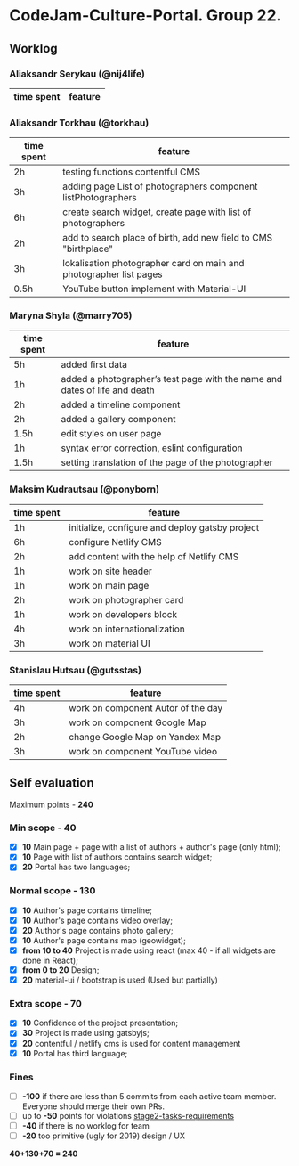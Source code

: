 # CodeJam-Culture-Portal. Group 22.

## Worklog

### Aliaksandr Serykau (@nij4life)

| time spent | feature |
| ---------- | ------- |


### Aliaksandr Torkhau (@torkhau)

| time spent | feature                                                            |
| ---------- | ------------------------------------------------------------------ |
| 2h         | testing functions contentful CMS                                   |
| 3h         | adding page List of photographers component listPhotographers      |
| 6h         | create search widget, create page with list of photographers       |
| 2h         | add to search place of birth, add new field to CMS "birthplace"    |
| 3h         | lokalisation photographer card on main and photographer list pages |
| 0.5h       | YouTube button implement with Material-UI                          |

### Maryna Shyla (@marry705)

| time spent | feature                                                                    |
| ---------- | -------------------------------------------------------------------------- |
| 5h         | added first data                                                           |
| 1h         | added a photographer’s test page with the name and dates of life and death |
| 2h         | added a timeline component                                                 |
| 2h         | added a gallery component                                                  |
| 1.5h       | edit styles on user page                                                   |
| 1h         | syntax error correction, eslint configuration                              |
| 1.5h       | setting translation of the page of the photographer                        |

### Maksim Kudrautsau (@ponyborn)

| time spent | feature                                         |
| ---------- | ----------------------------------------------- |
| 1h         | initialize, configure and deploy gatsby project |
| 6h         | configure Netlify CMS                           |
| 2h         | add content with the help of Netlify CMS        |
| 1h         | work on site header                             |
| 1h         | work on main page                               |
| 2h         | work on photographer card                       |
| 1h         | work on developers block                        |
| 4h         | work on internationalization                    |
| 3h         | work on material UI                             |

### Stanislau Hutsau (@gutsstas)

| time spent | feature                              |
| ---------- | -----------------------------------  |
| 4h         | work on component Autor of the day   |
| 3h         | work on component Google Map         |
| 2h         | change Google Map on Yandex Map      |
| 3h         | work on component YouTube video      |




## Self evaluation

Maximum points - **240**

### Min scope - **40**

- [x] **10** Main page + page with a list of authors + author's page (only html);
- [x] **10** Page with list of authors contains search widget;
- [x] **20** Portal has two languages;

### Normal scope - **130**

- [x] **10** Author's page contains timeline;
- [x] **10** Author's page contains video overlay;
- [x] **20** Author's page contains photo gallery;
- [x] **10** Author's page contains map (geowidget);
- [x] **from 10 to 40** Project is made using react (max 40 - if all widgets are done in React);
- [x] **from 0 to 20** Design;
- [x] **20** material-ui / bootstrap is used (Used but partially)

### Extra scope - **70**

- [x] **10** Confidence of the project presentation;
- [x] **30** Project is made using gatsbyjs;
- [x] **20** contentful / netlify cms is used for content management
- [x] **10** Portal has third language;

### Fines

- [ ] **-100** if there are less than 5 commits from each active team member. Everyone should merge their own PRs.
- [ ] up to **-50** points for violations
      [stage2-tasks-requirements](https://github.com/rolling-scopes-school/docs/blob/master/ru/stage2-tasks-requirements.md)
- [ ] **-40** if there is no worklog for team
- [ ] **-20** too primitive (ugly for 2019) design / UX

**40+130+70 = 240**
